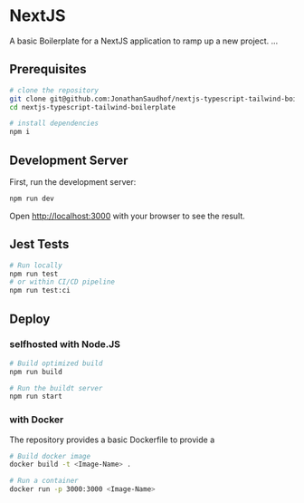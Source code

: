 # NextJS 

A basic Boilerplate for a NextJS application to ramp up a new project.
...

## Prerequisites

```bash
# clone the repository
git clone git@github.com:JonathanSaudhof/nextjs-typescript-tailwind-boilerplate.git
cd nextjs-typescript-tailwind-boilerplate

# install dependencies
npm i

```

## Development Server

First, run the development server:

```bash
npm run dev
```

Open [http://localhost:3000](http://localhost:3000) with your browser to see the result.

## Jest Tests

```bash
# Run locally
npm run test
# or within CI/CD pipeline
npm run test:ci
```


## Deploy

### selfhosted with Node.JS

```bash
# Build optimized build
npm run build

# Run the buildt server
npm run start
```

### with Docker

The repository provides a basic Dockerfile to provide a

```bash
# Build docker image
docker build -t <Image-Name> .

# Run a container
docker run -p 3000:3000 <Image-Name>
```
